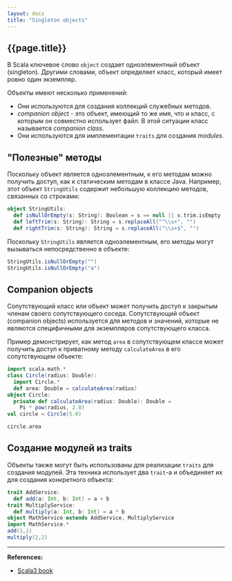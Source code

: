 ```yaml
---
layout: docs
title: "Singleton objects"
---
```


## {{page.title}}

В Scala ключевое слово `object` создает одноэлементный объект (singleton). 
Другими словами, объект определяет класс, который имеет ровно один экземпляр.

Объекты имеют несколько применений:
- Они используются для создания коллекций служебных методов.
- _companion object_ - это объект, имеющий то же имя, что и класс, с которым он совместно использует файл. 
В этой ситуации класс называется _companion class_.
- Они используются для имплементации `traits` для создания _modules_.

## "Полезные" методы

Поскольку объект является одноэлементным, к его методам можно получить доступ, как к статическим методам в классе Java. 
Например, этот объект `StringUtils` содержит небольшую коллекцию методов, связанных со строками:

```scala mdoc:silent
object StringUtils:
  def isNullOrEmpty(s: String): Boolean = s == null || s.trim.isEmpty
  def leftTrim(s: String): String = s.replaceAll("^\\s+", "")
  def rightTrim(s: String): String = s.replaceAll("\\s+$", "")
```

Поскольку `StringUtils` является одноэлементным, его методы могут вызываться непосредственно в объекте:

```scala mdoc
StringUtils.isNullOrEmpty("")
StringUtils.isNullOrEmpty("a")
```

## Companion objects

Сопутствующий класс или объект может получить доступ к закрытым членам своего сопутствующего соседа. 
Сопутствующий объект (companion objects) используется для методов и значений, которые не являются специфичными для экземпляров сопутствующего класса.

Пример демонстрирует, как метод `area` в сопутствующем классе может получить доступ 
к приватному методу `calculateArea` в его сопутствующем объекте:

```scala mdoc:silent
import scala.math.*
class Circle(radius: Double):
  import Circle.*
  def area: Double = calculateArea(radius)
object Circle:
  private def calculateArea(radius: Double): Double =
    Pi * pow(radius, 2.0)
val circle = Circle(5.0)
```
```scala mdoc
circle.area
```

## Создание модулей из traits

Объекты также могут быть использованы для реализации `traits` для создания модулей. 
Эта техника использует два `trait`-а и объединяет их для создания конкретного объекта:

```scala mdoc
trait AddService:
  def add(a: Int, b: Int) = a + b
trait MultiplyService:
  def multiply(a: Int, b: Int) = a * b
object MathService extends AddService, MultiplyService
import MathService.*
add(1,1)
multiply(2,2)
```

---

**References:**
- [Scala3 book](https://docs.scala-lang.org/scala3/book/taste-objects.html)
